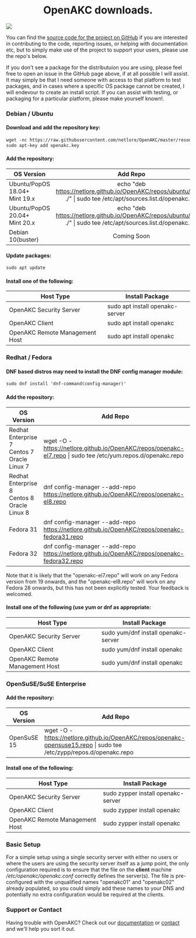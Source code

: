 <center> <h1> OpenAKC downloads. </h1> </center>

<img src="https://raw.githubusercontent.com/netlore/OpenAKC/master/docs/resources/AKCKeys-short.jpg"></a>

You can find the [source code for the project on GitHub](https://github.com/netlore/OpenAKC/) if you are interested in contributing to the code, reporting issues, or helping with documentation etc, but to simply make use of the project to support your users, please use the repo's below.

If you don't see a package for the distributuion you are using, please feel free to open an issue in the GitHub page above, if at all possible I will assist.  It may simply be that I need someone with access to that platform to test packages, and in cases where a specific OS package cannot be created, I will endevour to create an install script. If you can assist with testing, or packaging for a particular platform, please make yourself known!.


### Debian / Ubuntu

#### Download and add the repository key:

```markdown
wget -nc https://raw.githubusercontent.com/netlore/OpenAKC/master/resources/openakc.key
sudo apt-key add openakc.key
```

#### Add the repository: 


| OS Version                         | Add Repo      |
|------------------------------------|:-------------:|
| Ubuntu/PopOS 18.04+<br>Mint 19.x   |echo "deb https://netlore.github.io/OpenAKC/repos/ubuntu/18.04 ./" &#124; sudo tee /etc/apt/sources.list.d/openakc.list|
| Ubuntu/PopOS 20.04+<br>Mint 20.x   |echo "deb https://netlore.github.io/OpenAKC/repos/ubuntu/18.04 ./" &#124; sudo tee /etc/apt/sources.list.d/openakc.list|
| Debian 10(buster)                  | Coming Soon                                                                                                           |

#### Update packages:

```markdown
sudo apt update
```

#### Install one of the following:

| Host Type              | Install Package             |
|------------------------------------|-------------|
| OpenAKC Security Server            | sudo apt install openakc-server |
| OpenAKC Client                     | sudo apt install openakc        |
| OpenAKC Remote Management Host     | sudo apt install openakc        |

### Redhat / Fedora

#### DNF based distros may need to install the DNF config manager module:

```markdown
sudo dnf install 'dnf-command(config-manager)'
```

#### Add the repository: 

| OS Version                         | Add Repo      |
|------------------------------------|---------------|
| Redhat Enterprise 7<br>Centos 7<br>Oracle Linux 7  |wget -O - https://netlore.github.io/OpenAKC/repos/openakc-el7.repo &#124; sudo tee /etc/yum.repos.d/openakc.repo|
| Redhat Enterprise 8<br>Centos 8<br>Oracle Linux 8  |dnf config-manager --add-repo https://netlore.github.io/OpenAKC/repos/openakc-el8.repo                          |
| Fedora 31                                          |dnf config-manager --add-repo https://netlore.github.io/OpenAKC/repos/openakc-fedora31.repo                     |
| Fedora 32                                          |dnf config-manager --add-repo https://netlore.github.io/OpenAKC/repos/openakc-fedora32.repo                     |

Note that it is likely that the "openakc-el7.repo" will work on any Fedora version from 19 onwards, and the "openakc-el8.repo" will work on any Fedora 28 onwards, but this has not been explicitly tested.  Your feedback is welcomed.

#### Install one of the following (use yum or dnf as appropriate:

| Host Type              | Install Package             |
|------------------------------------|-------------|
| OpenAKC Security Server            | sudo yum/dnf install openakc-server |
| OpenAKC Client                     | sudo yum/dnf install openakc        |
| OpenAKC Remote Management Host     | sudo yum/dnf install openakc        |


### OpenSuSE/SuSE Enterprise

#### Add the repository:

| OS Version                         | Add Repo      |
|------------------------------------|---------------|
| OpenSuSE 15  |wget -O - https://netlore.github.io/OpenAKC/repos/openakc-opensuse15.repo &#124; sudo tee /etc/zypp/repos.d/openakc.repo|

#### Install one of the following:

| Host Type              | Install Package             |
|------------------------------------|-------------|
| OpenAKC Security Server            | sudo zypper install openakc-server |
| OpenAKC Client                     | sudo zypper install openakc        |
| OpenAKC Remote Management Host     | sudo zypper install openakc        |


### Basic Setup

For a simple setup using a single security server with either no users or where the users are using the security server itself as a jump point, the only configuration required is to ensure that the file on the **client** machine _/etc/openakc/openakc.conf_ correctly defines the server(s).   The file is pre-configured with the unqualified names "openakc01" and "openakc02" already populated, so you could simply add these names to your DNS and potentially no extra configuration would be required at the clients.

### Support or Contact

Having trouble with OpenAKC? Check out our [documentation](https://github.com/netlore/OpenAKC/raw/master/docs/OpenAKC%20Admin%20Guide.pdf) or [contact](openakc@default.co.uk) and we’ll help you sort it out.
